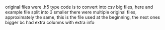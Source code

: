 original files were .h5 type
code is to convert into csv
big files, here and example file split into 3 smaller
there were multiple original files, approximately the same, this is the file used at the beginning, the next ones bigger bc had extra columns with extra info
